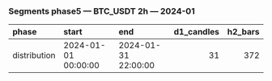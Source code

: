### Segments phase5 — BTC_USDT 2h — 2024-01

| phase        | start               | end                 |   d1_candles |   h2_bars |
|:-------------|:--------------------|:--------------------|-------------:|----------:|
| distribution | 2024-01-01 00:00:00 | 2024-01-31 22:00:00 |           31 |       372 |